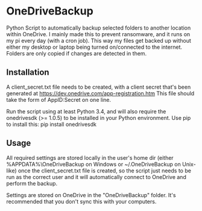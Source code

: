 # OneDriveBackup
Python Script to automatically backup selected folders to another location within OneDrive. I mainly made this to prevent ransomware, and it runs on my pi every day (with a cron job). This way my files get backed up without either my desktop or laptop being turned on/connected to the internet. Folders are only copied if changes are detected in them.

## Installation
A client_secret.txt file needs to be created, with a client secret that's been generated at https://dev.onedrive.com/app-registration.htm
This file should take the form of AppID:Secret on one line.

Run the script using at least Python 3.4, and will also require the onedrivesdk (>= 1.0.5) to be installed in your Python environment. Use pip to install this: pip install onedrivesdk 

## Usage
All required settings are stored locally in the user's home dir (either %APPDATA%\OneDriveBackup on Windows or ~/.OneDriveBackup on Unix-like) once the client_secret.txt file is created, so the script just needs to be run as the correct user and it will automatically connect to OneDrive and perform the backup.

Settings are stored on OneDrive in the "OneDriveBackup" folder. It's recommended that you don't sync this with your computers.